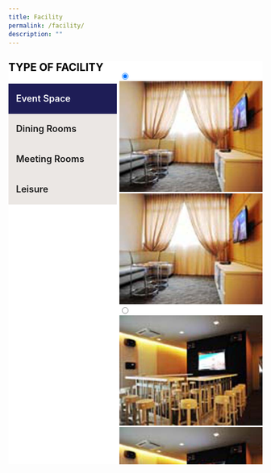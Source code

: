 ```yaml
---
title: Facility
permalink: /facility/
description: ""
---
```

<style type="text/css">
.bp-section-pagetitle {
        background: url(/files/Assets/images/facility-bg.jpg) no-repeat center center !important;
        background-size: auto;
        background-size: 100% !important;
        height: 338px !important;
}
.clear-backend {
  background: #fff;
  width: 100%;
  height: 800px;
  position: relative;
}
.clear-backend > input {
  position: absolute;
  filter: alpha(opacity=0);
  opacity: 0;
}
.clear-backend > input:hover {
  cursor: pointer;
}
.clear-backend > input:hover + span,
.clear-backend > input:checked + span {
  background: #1e1d56;
  color: #FFF;
}
.clear-backend > input:checked:after {
  content: ">";
  font-family: "nowbold";
  position: absolute;
  color: #fff !important;
  font-size: 18px !important;
  right: 15px;
  top: 15px;
}
.clear-backend > input:checked + span + i {
  color: #FFF;
}
.clear-backend > i {
  position: absolute;
  margin-top: -40px;
  padding: 0 20px;
  font-size: 20px;
}
.clear-backend > span,
.clear-backend > i {
  -webkit-transition: all .5s;
     -moz-transition: all .5s;
     -o-transition: all .5s;
      transition: all .5s;
}
.clear-backend > input,
.clear-backend > span {
  background: #ebe7e4;
display: block;
width: 200px;
height: 60px;
line-height: 60px;
text-align: left;
z-index: 9;
padding-left: 15px;
font-size: 18px;
font-weight: 600;
}
.tab-content {
  position: absolute;
  top: 0;
  right: 0;
  width: calc(100% - 200px);
  height: 100%;
  overflow: hidden;
}
.tab-content section {
  position: absolute;
  width: 100%;
  height: 100%;
  padding: 20px;
  display: none;
}
.clear-backend > input.tab-1:checked ~ .tab-content .tab-item-1 {
  display: block;
}
.clear-backend > input.tab-2:checked ~ .tab-content .tab-item-2 {
  display: block;
}
.clear-backend > input.tab-3:checked ~ .tab-content .tab-item-3 {
  display: block;
}
.clear-backend > input.tab-4:checked ~ .tab-content .tab-item-4 {
  display: block;
}
.facility-type-title {
  font-size: 21px;
  line-height: 24px;
  color: #000000;
  text-transform: uppercase;
  margin-bottom: 20px;
}
@media only screen and (max-width: 641px) {
  .avatar, 
  .clear-backend > input,
  .clear-backend > span {
    width: 60px;
    height: 60px;
  }
  .clear-backend > span {
    filter: alpha(opacity=0);
    opacity: 0;
  }
  .avatar div {
    width: 40px;
    height: 40px;
    border-radius: 50%;
    top: 5px;
    left: 5px;
  }
  .top-bar,
  .tab-content {
  width: calc(100% - 60px);
  }
}
.gallery1 img, .gallery2 img, .gallery3 img {
  max-width: 100% !important;
  vertical-align: top !important;
}
.gallery1 {
  display: flex;
    margin: 10px auto !important;
    max-width: $max-img-width !important;
    position: relative !important;
    padding-top: 220px !important;
    
    @media screen and (min-width: $max-img-width){
      padding-top: 220px !important;
    }  
  &__img {
    position: absolute !important;
    top: 0 !important;
    left: 0 !important;
    opacity: 0 !important;
    transition: opacity 0.3s ease-in-out !important;
  }  
   &__thumb {
    padding-top: 6px !important;
    margin: 6px !important;
    display: block !important;
  }  
  &__selector {
    position: absolute !important;
    opacity: 0 !important;
    visibility: hidden !important;
    
    &:checked {
      + .gallery1__img {
        opacity: 1 !important;
      }
      ~ .gallery1__thumb > img {
        box-shadow: 0 0 0 3px #0be2f6 !important;
      }
    }
  } 
}
.gallery2 {
  display: flex;
    margin: 10px auto !important;
    max-width: $max-img-width !important;
    position: relative !important;
    padding-top: 220px !important;
    
    @media screen and (min-width: $max-img-width){
      padding-top: 220px !important;
    }  
  &__img {
    position: absolute !important;
    top: 0 !important;
    left: 0 !important;
    opacity: 0 !important;
    transition: opacity 0.3s ease-in-out !important;
  }  
   &__thumb {
    padding-top: 6px !important;
    margin: 6px !important;
    display: block !important;
  }  
  &__selector {
    position: absolute !important;
    opacity: 0 !important;
    visibility: hidden !important;
    
    &:checked {
      + .gallery2__img {
        opacity: 1 !important;
      }
      ~ .gallery2__thumb > img {
        box-shadow: 0 0 0 3px #0be2f6 !important;
      }
    }
  } 
}
.gallery3 {
  display: flex;
    margin: 10px auto !important;
    max-width: $max-img-width !important;
    position: relative !important;
    padding-top: 220px !important;
    
    @media screen and (min-width: $max-img-width){
      padding-top: 220px !important;
    }  
  &__img {
    position: absolute !important;
    top: 0 !important;
    left: 0 !important;
    opacity: 0 !important;
    transition: opacity 0.3s ease-in-out !important;
  }  
   &__thumb {
    padding-top: 6px !important;
    margin: 6px !important;
    display: block !important;
  }  
  &__selector {
    position: absolute !important;
    opacity: 0 !important;
    visibility: hidden !important;
    
    &:checked {
      + .gallery3__img {
        opacity: 1 !important;
      }
      ~ .gallery3__thumb > img {
        box-shadow: 0 0 0 3px #0be2f6 !important;
      }
    }
  } 
}
</style>
<div class="container">
<div class="clear-backend">
<h3 class="facility-type-title">Type of facility</h3>
<input type="radio" class="tab-1" name="tab" checked="checked">
<span>Event Space</span><i class="fa fa-home"></i>
<input type="radio" class="tab-2" name="tab">
<span>Dining Rooms</span><i class="fa fa-medium"></i>
<input type="radio" class="tab-3" name="tab">
<span>Meeting Rooms</span><i class="fa fa-user"></i>
<input type="radio" class="tab-4" name="tab">
<span>Leisure</span><i class="fa fa-comment"></i>
<div class="tab-content">
  <section class="tab-item-1">
    <div id="event-space" class="tabcontent facility-tab-content">
          <div class="facility-media">
            <div class="demo">
              <div class="item">
                <div class="clearfix" style="max-width:474px;margin: 0 auto;">
                  <div class="gallery">
                    <div class="gallery1__item">
                      <input class="gallery1__selector" name="gallery1" checked="" id="img-1" type="radio">
                      <img alt="" src="/files/Assets/media/facility/KTVPrivateRoom.jpg" class="gallery1__img">
                      <label class="gallery1__thumb" for="img-1">
                        <img alt="" src="/files/Assets/media/facility/KTVPrivateRoom.jpg">
                      </label>
                    </div>
                    <div class="gallery1__item">
                      <input class="gallery1__selector" name="gallery1" id="img-2" type="radio">
                      <img alt="" src="/files/Assets/media/facility/KTVLounge.jpg" class="gallery1__img">
                      <label class="gallery1__thumb" for="img-2">
                        <img alt="" src="/files/Assets/media/facility/KTVLounge.jpg">
                      </label>
                    </div>
                    <div class="gallery1__item">
                      <input class="gallery1__selector" name="gallery1" id="img-3" type="radio">
                      <img alt="" src="/files/Assets/media/facility/ChaletRooms.jpg" class="gallery1__img">
                      <label class="gallery1__thumb" for="img-3">
                        <img alt="" src="/files/Assets/media/facility/ChaletRooms.jpg">
                      </label>
                    </div>
                  </div>
                </div>
              </div>
            </div>
          </div>
          <div class="facility-type-details">
            <h3 class="facility-title">Event Space</h3>
            <p> Lorem Ipsum is simply dummy text of the printing and typesetting industry. Lorem Ipsum has been the industry's standard dummy text ever since the 1500s, when an unknown printer took a galley of type and scrambled it to make a type specimen book. </p>
            <table class="table  facility-table">
              <thead>
                <tr>
                  <th scope="col" class="thead-left">Facility</th>
                  <th scope="col" class="thead-right">Fee</th>
                </tr>
              </thead>
              <tbody>
                <tr>
                  <td class="facility-name data-left">Ante Hall</td>
                  <td class="facility-price data-right">
                    <span class="dollor-sign">$</span>50 / 4hrs
                  </td>
                </tr>
                <tr>
                  <td class="facility-name even-data-left">Dining Hall <br>
                    <span>(Incl. free use of Foyer )</span>
                  </td>
                  <td class="facility-price even-data-right">
                    <span class="dollor-sign">$</span>150 / day
                  </td>
                </tr>
                <tr>
                  <td class="facility-name data-left">Foyer <br>
                    <span>(Free with booking of Dining hall)</span>
                  </td>
                  <td class="facility-price data-right">
                    <span class="dollor-sign">$</span>30 / 4hrs
                  </td>
                </tr>
                <tr>
                  <td class="facility-name even-data-left"> Lawn </td>
                  <td class="facility-price even-data-right">
                    <span class="dollor-sign">$</span>20 /day
                  </td>
                </tr>
              </tbody>
            </table>
          </div>
        </div>
  </section>
  <section class="tab-item-2">
    <div id="dining" class="tabcontent facility-tab-content">
          <div class="facility-media">
            <div class="demo">
              <div class="item">
                <div class="clearfix" style="max-width:474px;margin: 0 auto;">
                  <div class="gallery2">
                    <div class="gallery2__item">
                      <input class="gallery2__selector" name="gallery2" checked="" id="img2-1" type="radio">
                      <img alt="" src="/files/Assets/media/facility/Bar&amp;Dinning.jpg" class="gallery2__img">
                      <label class="gallery2__thumb" for="img2-1">
                        <img alt="" src="/files/Assets/media/facility/Bar&amp;Dinning.jpg">
                      </label>
                    </div>
                    <div class="gallery2__item">
                      <input class="gallery2__selector" name="gallery2" id="img2-2" type="radio">
                      <img alt="" src="/files/Assets/media/facility/BBQPits.jpg" class="gallery2__img">
                      <label class="gallery2__thumb" for="img2-2">
                        <img alt="" src="/files/Assets/media/facility/BBQPits.jpg">
                      </label>
                    </div>
                  </div>
                </div>
              </div>
            </div>
          </div>
          <div class="facility-type-details">
            <h3 class="facility-title">Dining Rooms</h3>
            <p> Lorem Ipsum is simply dummy text of the printing and typesetting industry. Lorem Ipsum has been the industry's standard dummy text ever since the 1500s, when an unknown printer took a galley of type and scrambled it to make a type specimen book. </p>
            <table class="table  facility-table">
              <thead>
                <tr>
                  <th scope="col" class="thead-left">Facility</th>
                  <th scope="col" class="thead-right">Fee</th>
                </tr>
              </thead>
              <tbody>
                <tr>
                  <td class="facility-name data-left">Private Dining Room</td>
                  <td class="facility-price data-right">Free</td>
                </tr>
                <tr>
                  <td class="facility-name even-data-left">Fine Dining Room</td>
                  <td class="facility-price even-data-right">
                    <span class="dollor-sign">$</span>40 / 4hrs
                  </td>
                </tr>
              </tbody>
            </table>
          </div>
        </div>
  </section>
  <section class="tab-item-3">
    <div id="meeting" class="tabcontent facility-tab-content">
          <div class="facility-media">
            <div class="demo">
              <div class="item">
                <div class="clearfix" style="max-width:474px;margin: 0 auto;">
                  <ul id="image-gallery-meeting" class="gallery list-unstyled cS-hidden">
                    <li data-thumb="/files/Assets/media/facility/Foyer.jpg">
                      <img class="slider-image" src="/files/Assets/media/facility/Foyer.jpg">
                      <div class="caption">
                        <p>Foyer</p>
                      </div>
                    </li>
                  </ul>
                </div>
              </div>
            </div>
          </div>
          <div class="facility-type-details">
            <h3 class="facility-title">Meeting Rooms</h3>
            <p> Lorem Ipsum is simply dummy text of the printing and typesetting industry. Lorem Ipsum has been the industry's standard dummy text ever since the 1500s, when an unknown printer took a galley of type and scrambled it to make a type specimen book. </p>
            <table class="table  facility-table">
              <thead>
                <tr>
                  <th scope="col" class="thead-left">Facility</th>
                  <th scope="col" class="thead-right">Fee</th>
                </tr>
              </thead>
              <tbody>
                <tr>
                  <td class="facility-name data-left">Committee Room</td>
                  <td class="facility-price data-right">
                    <span class="dollor-sign">$</span>20 / 4hrs
                  </td>
                </tr>
                <tr>
                  <td class="facility-name even-data-left">Games Room</td>
                  <td class="facility-price even-data-right">
                    <span class="dollor-sign">$</span>20 / 4hrs
                  </td>
                </tr>
                <tr>
                  <td class="facility-name data-left">Library</td>
                  <td class="facility-price data-right">
                    <span class="dollor-sign">$</span>20 / 4hrs
                  </td>
                </tr>
              </tbody>
            </table>
          </div>
        </div>
  </section>
  <section class="tab-item-4">
    <div id="leisure" class="tabcontent facility-tab-content">
          <div class="facility-media">
            <div class="demo">
              <div class="item">
                <div class="clearfix" style="max-width:474px;margin: 0 auto;">
                  <div class="gallery3">
                    <div class="gallery3__item">
                      <input class="gallery3__selector" name="gallery3" checked="" id="img3-1" type="radio">
                      <img alt="" src="/files/Assets/media/facility/Gymnasium.jpg.jpg" class="gallery3__img">
                      <label class="gallery3__thumb" for="img3-1">
                        <img alt="" src="/files/Assets/media/facility/Gymnasium.jpg.jpg">
                      </label>
                    </div>
                    <div class="gallery3__item">
                      <input class="gallery3__selector" name="gallery3" id="img3-2" type="radio">
                      <img alt="" src="/files/Assets/media/facility/Dartboard.jpg" class="gallery3__img">
                      <label class="gallery3__thumb" for="img3-2">
                        <img alt="" src="/files/Assets/media/facility/Dartboard.jpg">
                      </label>
                    </div>
                    <div class="gallery3__item">
                      <input class="gallery3__selector" name="gallery3" id="img3-3" type="radio">
                      <img alt="" src="/files/Assets/media/facility/FoosballTable.jpg" class="gallery3__img">
                      <label class="gallery3__thumb" for="img3-3">
                        <img alt="" src="/files/Assets/media/facility/FoosballTable.jpg">
                      </label>
                    </div>
                  </div>                  
                </div>
              </div>
            </div>
          </div>
          <div class="facility-type-details">
            <h3 class="facility-title">Leisure</h3>
            <p> Lorem Ipsum is simply dummy text of the printing and typesetting industry. Lorem Ipsum has been the industry's standard dummy text ever since the 1500s, when an unknown printer took a galley of type and scrambled it to make a type specimen book. </p>
            <table class="table  facility-table">
              <thead>
                <tr>
                  <th scope="col" class="thead-left">Facility</th>
                  <th scope="col" class="thead-right">Fee</th>
                </tr>
              </thead>
              <tbody>
                <tr>
                  <td class="facility-name data-left">Tennis</td>
                  <td class="facility-price data-right">
                    <span class="dollor-sign">$</span>7.50 / hr
                  </td>
                </tr>
                <tr>
                  <td class="facility-name even-data-left">KTV - Private Room</td>
                  <td class="facility-price even-data-right">
                    <span class="dollor-sign">$</span>10 / 2hrs
                  </td>
                </tr>
                <tr>
                  <td class="facility-name data-left">KTV - Lounge</td>
                  <td class="facility-price data-right">
                    <span class="dollor-sign">$</span>40 / 2hrs
                  </td>
                </tr>
                <tr>
                  <td class="facility-name even-data-left"> Chalest <br>
                    <span>(incl. free use of BBQ Pits)</span>
                  </td>
                  <td class="facility-price even-data-right">
                    <span class="dollor-sign">$</span>40 / day
                  </td>
                </tr>
                <tr>
                  <td class="facility-name data-left"> BBQ Pits <br>
                    <span>(Free with booking of Chalet)</span>
                  </td>
                  <td class="facility-price data-right">
                    <span class="dollor-sign">$</span>10 / day
                  </td>
                </tr>
              </tbody>
            </table>
          </div>
        </div>
  </section>
</div>
</div>
</div>
